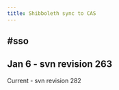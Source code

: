 ```yaml
---
title: Shibboleth sync to CAS
---
```


## #sso

## Jan 6 - svn revision 263
Current - svn revision 282
